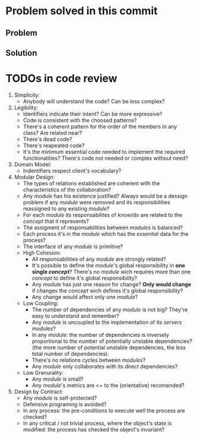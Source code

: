 # Problem solved in this commit

## Problem

## Solution

# TODOs in code review
1. Simplicity:
    - Anybody will understand the code? Can be less complex?
2. Legibility:
    - Identifiers indicate their intent? Can be more expressive?
    - Code is consistent with the choosed patterns?
    - There's a coherent pattern for the order of the members in any class? Are related near?
    - There's dead code?
    - There's reapeated code?
    - It's the minimum essential code needed to implement the required functionalities? There's code not needed or complex without need?
4. Domain Model:
    - Indentifiers respect client's vocabulary?    
5. Modular Design:
    - The types of relations established are coherent with the characteristics of the collaboration?
    - Any *module* has his existence justified? Always would be a dessign problem if any *module* were removed and its responsibilities reassigned to any existing *module*?
    - For each *module* its responsabilites of know/do are related to the *concept* that it represents? 
    - The assigment of responsabilities between *modules* is balanced?
    - Each process it's in the *module* which has the *essential* data for the process?
    - The interface of any *module* is primitive?
    - High Cohesion:
        - All responsabilities of any *module* are strongly related?
        - It's possible to define the *module*'s global responsibility in **one single *concept***? There's no *module* wich requires more than one *concept* to define it's global responsibility?
        - Any *module* has just one reason for change? **Only would change** if changes the *concept* wich defines it's global responsibility?
        - Any change would affect only one *module*?    
    - Low Coupling:
        - The number of dependencies of any *module* is not big? They're easy to understand and remember?
        - Any *module* is uncoupled to the implementation of its *servers modules*? 
        - In any *module*: the number of dependencies is inversely proportional to the number of potentially unstable dependencies? (the more number of potential unstable dependencies, the less total number of dependencies).
        - There's no relations cycles between *modules*?
        - Any *module* only collaborates with its direct dependencies?
    - Low Granurality:
        - Any *module* is small?
        - Any *module*'s metrics are <= to the (orientative) recomended?
6. Design by Contract:
    - Any *module* is self-protected?
    - Defensive programing is avoided?
    - In any process: the pre-conditions to execute well the process are checked?
    - In any critical / not trivial process, where the object's state is modified: the process has checked the object's invariant?